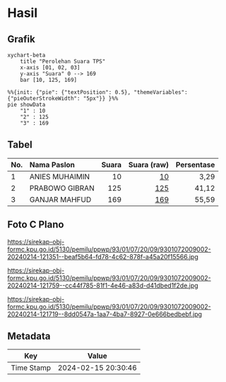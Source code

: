 # Hasil

## Grafik

```mermaid
xychart-beta
    title "Perolehan Suara TPS"
    x-axis [01, 02, 03]
    y-axis "Suara" 0 --> 169
    bar [10, 125, 169]
```

```mermaid
%%{init: {"pie": {"textPosition": 0.5}, "themeVariables": {"pieOuterStrokeWidth": "5px"}} }%%
pie showData
    "1" : 10
    "2" : 125
    "3" : 169
```

## Tabel

| No. | Nama Paslon    | Suara | Suara (raw) | Persentase |
|:--- |:-------------- | -----:| -----------:| ----------:|
| 1   | ANIES MUHAIMIN | 10    | [10][p-1]   | 3,29       |
| 2   | PRABOWO GIBRAN | 125   | [125][p-2]  | 41,12      |
| 3   | GANJAR MAHFUD  | 169   | [169][p-3]  | 55,59      |


[p-1]: https://github.com/gigit-pemilu/pemilu-2024-93-papua-selatan/blob/main/pilpres/hitung-suara/sub/93-papua-selatan/sub/01-merauke/sub/07-jagebob/sub/2009-gurinda-jaya/sub/002-tps/sub/paslon-1.txt
[p-2]: https://github.com/gigit-pemilu/pemilu-2024-93-papua-selatan/blob/main/pilpres/hitung-suara/sub/93-papua-selatan/sub/01-merauke/sub/07-jagebob/sub/2009-gurinda-jaya/sub/002-tps/sub/paslon-2.txt
[p-3]: https://github.com/gigit-pemilu/pemilu-2024-93-papua-selatan/blob/main/pilpres/hitung-suara/sub/93-papua-selatan/sub/01-merauke/sub/07-jagebob/sub/2009-gurinda-jaya/sub/002-tps/sub/paslon-3.txt

## Foto C Plano

https://sirekap-obj-formc.kpu.go.id/5130/pemilu/ppwp/93/01/07/20/09/9301072009002-20240214-121351--beaf5b64-fd78-4c62-878f-a45a20f15566.jpg

https://sirekap-obj-formc.kpu.go.id/5130/pemilu/ppwp/93/01/07/20/09/9301072009002-20240214-121759--cc44f785-81f1-4e46-a83d-d41dbed1f2de.jpg

https://sirekap-obj-formc.kpu.go.id/5130/pemilu/ppwp/93/01/07/20/09/9301072009002-20240214-121719--8dd0547a-1aa7-4ba7-8927-0e666bedbebf.jpg


## Metadata

| Key        | Value               |
| ---------- | ------------------- |
| Time Stamp | 2024-02-15 20:30:46 |



